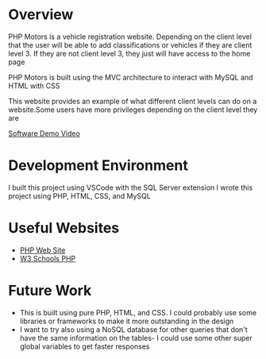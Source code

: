 # Overview
PHP Motors is a vehicle registration website. Depending on the client level that the user will be able to add classifications or vehicles if they are client level 3. If they are not client level 3, they just will have access to the home page

PHP Motors is built using the MVC architecture to interact with MySQL and HTML with CSS

This website provides an example of what different client levels can do on a website.Some users have more privileges depending on the client level they are

[Software Demo Video](https://www.youtube.com/watch?v=8ff99rHRBTg)

# Development Environment

I built this project using VSCode with the SQL Server extension
I wrote this project using PHP, HTML, CSS, and MySQL

# Useful Websites


- [PHP Web Site](https://www.php.net/)
- [W3 Schools PHP](https://www.w3schools.com/php/)

# Future Work

- This is built using pure PHP, HTML, and CSS. I could probably use some libraries or frameworks to make it more outstanding in the design
- I want to try also using a NoSQL database for other queries that don't have the same information on the tables- I could use some other super global variables to get faster responses
